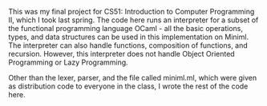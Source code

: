 This was my final project for CS51: Introduction to Computer Programming II, which I took last spring. The code here runs an interpreter for a subset of the functional programming language OCaml - all the basic operations, types, and data structures can be used in this implementation on Miniml. The interpreter can also handle functions, composition of functions, and recursion. However, this interpreter does not handle Object Oriented Programming or Lazy Programming.  

Other than the lexer, parser, and the file called miniml.ml,  which were given as distribution code to everyone in the class, I wrote the rest of the code here.  